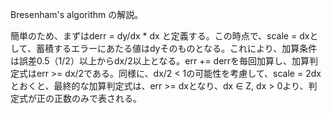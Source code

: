 
Bresenham's algorithm の解説。

簡単のため、まずはderr = dy/dx * dx と定義する。この時点で、scale = dxとして、蓄積するエラーにあたる値はdyそのものとなる。これにより、加算条件は誤差0.5（1/2）以上からdx/2以上となる。err += derrを毎回加算し、加算判定式はerr >= dx/2である。同様に、dx/2 < 1の可能性を考慮して、scale = 2dxとおくと、最終的な加算判定式は、err >= dxとなり、dx ∈ Z, dx > 0より、判定式が正の正数のみで表される。

